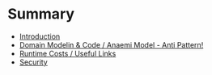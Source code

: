 # Summary

* [Introduction](README.md)
* [Domain Modelin & Code / Anaemi Model - Anti Pattern!](a/AnaemicModel.md)
* [Runtime Costs / Useful Links](RuntimeCosts/UsefulLinks.md)
* [Security](Security.md)
